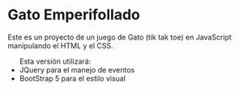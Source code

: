 <h1> Gato Emperifollado</h1>

<p>Este es un proyecto de un juego de Gato (tik tak toe) en JavaScript manipulando el HTML y el CSS.</p>
<ul>Esta versión utilizará:
    <li>JQuery para el manejo de eventos</li>
    <li>BootStrap 5 para el estilo visual</li>
</ul>

